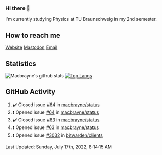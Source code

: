 ### Hi there 👋
I'm currently studying Physics at TU Braunschweig in my 2nd semester.

## How to reach me
[Website](https://macbrayne.de)
[Mastodon](https://norden.social/@florentin)
[Email](mailto:hello@macbrayne.de)

## Statistics
![Macbrayne's github stats](https://github-readme-stats.vercel.app/api?username=macbrayne&count_private=true&show_icons=true&hide_rank=true&custom_title=macbrayne's%20GitHub%20Stats)
[![Top Langs](https://github-readme-stats.vercel.app/api/top-langs/?username=macbrayne&exclude_repo=liftron&layout=compact)](https://github.com/anuraghazra/github-readme-stats)
## GitHub Activity

<!--RECENT_ACTIVITY:start-->
1. ✔️ Closed issue [#64](https://github.com/macbrayne/status/issues/64) in [macbrayne/status](https://github.com/macbrayne/status)
2. ❗️ Opened issue [#64](https://github.com/macbrayne/status/issues/64) in [macbrayne/status](https://github.com/macbrayne/status)
3. ✔️ Closed issue [#63](https://github.com/macbrayne/status/issues/63) in [macbrayne/status](https://github.com/macbrayne/status)
4. ❗️ Opened issue [#63](https://github.com/macbrayne/status/issues/63) in [macbrayne/status](https://github.com/macbrayne/status)
5. ❗️ Opened issue [#3032](https://github.com/bitwarden/clients/issues/3032) in [bitwarden/clients](https://github.com/bitwarden/clients)
<!--RECENT_ACTIVITY:end-->

<!--RECENT_ACTIVITY:last_update-->
Last Updated: Sunday, July 17th, 2022, 8:14:15 AM
<!--RECENT_ACTIVITY:last_update_end-->


<!--
**macbrayne/macbrayne** is a ✨ _special_ ✨ repository because its `README.md` (this file) appears on your GitHub profile.

Here are some ideas to get you started:

- 🔭 I’m currently working on ...
- 🌱 I’m currently learning ...
- 👯 I’m looking to collaborate on ...
- 🤔 I’m looking for help with ...
- 💬 Ask me about ...
- 📫 How to reach me: ...
- 😄 Pronouns: ...
- ⚡ Fun fact: ...
-->
